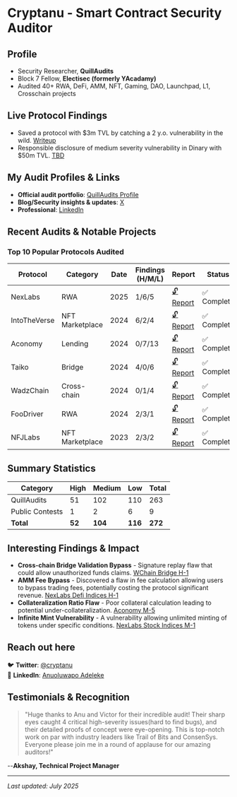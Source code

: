 # Cryptanu - Smart Contract Security Auditor

## Profile
- Security Researcher, **QuillAudits**
- Block 7 Fellow, **Electisec (formerly YAcadamy)**
- Audited 40+ RWA, DeFi, AMM, NFT, Gaming, DAO, Launchpad, L1, Crosschain projects  

## Live Protocol Findings
- Saved a protocol with $3m TVL by catching a 2 y.o. vulnerability in the wild. [Writeup](https://www.linkedin.com/posts/anuoluwapo-adeleke-75a705196_solidity-security-activity-7234483333722775552-f3Tp?utm_source=share&utm_medium=member_desktop&rcm=ACoAAC4F2fYBD6ZRHnINz7yz7tkiMN-0yifOAzI)
- Responsible disclosure of medium severity vulnerability in Dinary with $50m TVL. [TBD]()

## My Audit Profiles & Links
- **Official audit portfolio**: [QuillAudits Profile](https://quillaudits.com/auditors/cryptanu)
- **Blog/Security insights & updates**: [X](https://x.com/cryptanu)
- **Professional**: [LinkedIn](https://linkedin.com/in/anuoluwapo-adeleke-75a705196/)

## Recent Audits & Notable Projects

### Top 10 Popular Protocols Audited

| Protocol | Category | Date | Findings (H/M/L) | Report | Status |
|----------|----------|------|------------------|--------|--------|
| NexLabs | RWA | 2025 | 1/6/5 | [🔓 Report](https://github.com/Quillhash/QuillAudit_Reports/blob/master/Nex%20labs%20Defi%20Indices%20Audit%20report%20-%20QuillAudits.pdf) | ✅ Complete |
| IntoTheVerse | NFT Marketplace | 2024 | 6/2/4 | [🔓 Report](https://github.com/Quillhash/QuillAudit_Reports/blob/master/IntoTheVerse%20Smart%20Contract%20Audit%20Report%20-%20QuillAudits.pdf) | ✅ Complete |
| Aconomy | Lending | 2024 | 0/7/13 | [🔓 Report](https://github.com/Quillhash/QuillAudit_Reports/blob/master/Aconomy%20Smart%20Contract%20Audit%20Report%20-%20QuillAudits.pdf) | ✅ Complete |
| Taiko | Bridge | 2024 | 4/0/6 | [🔓 Report](https://github.com/Quillhash/QuillAudit_Reports/blob/master/Taiko%20Smart%20Contracts%20Audit%20Report%20-%20QuillAudits.pdf) | ✅ Complete |
| WadzChain | Cross-chain | 2024 | 0/1/4 | [🔓 Report](https://github.com/Quillhash/QuillAudit_Reports/blob/master/W%20Chain%20Bridge%20Conract%20Audit%20Report%20-%20QuillAudits.pdf) | ✅ Complete |
| FooDriver | RWA | 2024 | 2/3/1 | [🔓 Report](https://github.com/Quillhash/QuillAudit_Reports/blob/master/FooDriver%20Smart%20Contract%20Audit%20Report%20-%20QuillAudits.pdf) | ✅ Complete |
| NFJLabs | NFT Marketplace | 2023 | 2/3/2 | [🔓 Report](https://github.com/Quillhash/QuillAudit_Reports/blob/master/NFJ%20Labs%20Smart%20Contract%20Audit%20Report%20-%20QuillAudits.pdf) | ✅ Complete |

## Summary Statistics

| Category | High | Medium | Low | Total |
|----------|------|--------|-----|-------|
| QuillAudits | 51 | 102 | 110 | 263 |
| Public Contests | 1 | 2 | 6 | 9 |
| **Total** | **52** | **104** | **116** | **272** |

## Interesting Findings & Impact

- **Cross-chain Bridge Validation Bypass** - Signature replay flaw that could allow unauthorized funds claims. [WChain Bridge H-1](https://www.quillaudits.com/leaderboard/w-chain-bridge)
- **AMM Fee Bypass** - Discovered a flaw in fee calculation allowing users to bypass trading fees, potentially costing the protocol significant revenue. [NexLabs Defi Indices H-1](https://www.quillaudits.com/leaderboard/nex-labs/nex-labs-defi-indices)
- **Collateralization Ratio Flaw** - Poor collateral calculation leading to potential under-collateralization. [Aconomy M-5](https://www.quillaudits.com/leaderboard/aconomy)
- **Infinite Mint Vulnerability** - A vulnerability allowing unlimited minting of tokens under specific conditions. [NexLabs Stock Indices M-1](https://www.quillaudits.com/leaderboard/nex-labs/nex-labs-stock-index)

## Reach out here

🐦 **Twitter**: [@cryptanu](https://twitter.com/@cryptanu)  
💼 **LinkedIn**: [Anuoluwapo Adeleke](https://linkedin.com/in/anuoluwapo-adeleke-75a705196/)  

## Testimonials & Recognition

> "Huge thanks to Anu and Victor for their incredible audit!  Their sharp eyes caught 4 critical high-severity issues(hard to find bugs), and their detailed proofs of concept were eye-opening. This is top-notch work on par with industry leaders like Trail of Bits and ConsenSys. Everyone please join me in a round of applause for our amazing auditors!"

--**Akshay, Technical Project Manager**

---

*Last updated: July 2025*